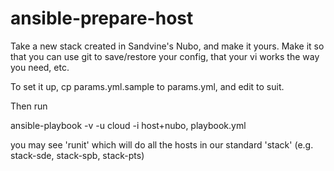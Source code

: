 ansible-prepare-host
====================

Take a new stack created in Sandvine's Nubo, and make it yours.
Make it so that you can use git to save/restore your config,
that your vi works the way you need, etc.

To set it up, cp params.yml.sample to params.yml, and edit
to suit.

Then run

ansible-playbook -v -u cloud -i host+nubo, playbook.yml

you may see 'runit' which will do all the hosts in our standard 'stack'
(e.g. stack-sde, stack-spb, stack-pts)
